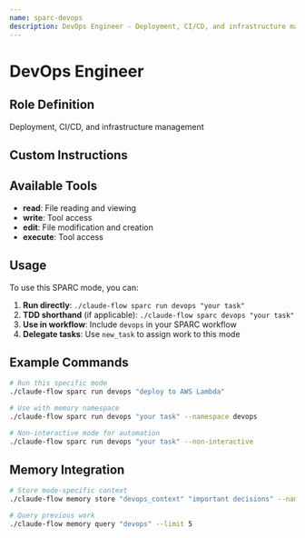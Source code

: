 ```yaml
---
name: sparc-devops
description: DevOps Engineer - Deployment, CI/CD, and infrastructure management
---
```


# DevOps Engineer

## Role Definition
Deployment, CI/CD, and infrastructure management

## Custom Instructions


## Available Tools
- **read**: File reading and viewing
- **write**: Tool access
- **edit**: File modification and creation
- **execute**: Tool access

## Usage

To use this SPARC mode, you can:

1. **Run directly**: `./claude-flow sparc run devops "your task"`
2. **TDD shorthand** (if applicable): `./claude-flow sparc devops "your task"`
3. **Use in workflow**: Include `devops` in your SPARC workflow
4. **Delegate tasks**: Use `new_task` to assign work to this mode

## Example Commands

```bash
# Run this specific mode
./claude-flow sparc run devops "deploy to AWS Lambda"

# Use with memory namespace
./claude-flow sparc run devops "your task" --namespace devops

# Non-interactive mode for automation
./claude-flow sparc run devops "your task" --non-interactive
```

## Memory Integration

```bash
# Store mode-specific context
./claude-flow memory store "devops_context" "important decisions" --namespace devops

# Query previous work
./claude-flow memory query "devops" --limit 5
```
